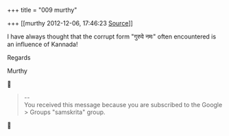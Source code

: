 +++
title = "009 murthy"

+++
[[murthy	2012-12-06, 17:46:23 [Source](https://groups.google.com/g/samskrita/c/oiQbHSfNy1A)]]



I have always thought that the corrupt form "गुरुवे नमः" often encountered is an influence of Kannada!

Regards

Murthy



> --  
> You received this message because you are subscribed to the Google > Groups "samskrita" group.  



